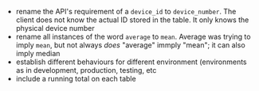 - rename the API's requirement of a `device_id` to `device_number`. The client does not know the actual ID stored in the table. It only knows the physical device number
- rename all instances of the word `average` to `mean`. Average was trying to imply `mean`, but not always *does* "average" immply "mean"; it can also imply median
- establish different behaviours for different environment (environments as in development, production, testing, etc
- include a running total on each table